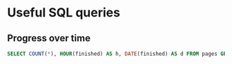 # Useful SQL queries

## Progress over time

```sql
SELECT COUNT(*), HOUR(finished) AS h, DATE(finished) AS d FROM pages GROUP BY d,h
```
